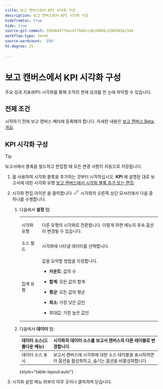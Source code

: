 ```yaml
---
title: 보고 캔버스에서 KPI 시각화 구성
description: 보고 캔버스에서 KPI 시각화 구성
hidefromtoc: true
hide: true
source-git-commit: 350d64577bac677bb0cc9bcb804c32b0301bc5d4
workflow-type: tm+mt
source-wordcount: '256'
ht-degree: 2%

---
```



# 보고 캔버스에서 KPI 시각화 구성

주요 성과 지표(KPI) 시각화를 통해 조직의 현재 성과를 한 눈에 파악할 수 있습니다.

## 전제 조건

시작하기 전에 보고 캔버스 베타에 등록해야 합니다. 자세한 내용은 [보고 캔버스 Beta: 개요](/help/quicksilver/product-announcements/betas/canvas-dashboards-beta/reporting-canvas-beta-overview.md).

## KPI 시각화 구성

>[!TIP]
>
>보고서에서 블록을 빌드하고 편집할 때 모든 변경 사항이 자동으로 저장됩니다.

1. 를 사용하여 시각화 블록을 추가하는 것부터 시작하십시오. **KPI** 에 설명된 대로 보고서에 대한 시각화 유형 [보고 캔버스에서 시각화 블록 추가 또는 편집](../../../reports-and-dashboards/reporting-canvas/visualization-blocks/add-or-edit-report-visualization.md).

1. 시각화 편집 아이콘 을 클릭합니다 ![](assets/edit-icon.png) 시각화의 오른쪽 상단 모서리에서 다음 중 하나를 수행합니다.

   1. 다음에서 **설정** 탭:

      <table style="table-layout:auto">
       <col>
       <col>
       <tbody>
        <tr>
         <td role="rowheader">시각화 유형</td>
         <td><p>다른 유형의 시각화로 전환합니다. 이렇게 하면 메뉴의 후속 옵션이 변경될 수 있습니다.</p></td>
        </tr>
        <tr>
         <td role="rowheader">소스 필드</td>
         <td>시각화에 나타낼 데이터를 선택합니다.</td>
        </tr>
        <tr>
         <td role="rowheader">집계 유형</td>
         <td><p> 값을 요약할 방법을 지정합니다.</p>
          <ul>
           <li><p><b>카운트</b>: 값의 수</p></li>
           <li><p><b>합계</b>: 모든 값의 합계 </p></li>
           <li><p><b>평균</b>: 모든 값의 평균</p></li>
           <li><p><b>최소</b>: 가장 낮은 값만</p></li>
           <li><p>최대값: 가장 높은 값만</p></li>
          </ul></td>
        </tr>
       </tbody>
      </table>

   1. 다음에서 **데이터** 탭:

      | 데이터 소스(드롭다운 메뉴) | 시각화의 데이터 소스를 보고서 캔버스의 다른 테이블로 변경합니다. |
      |---|---|
      | 데이터 소스 표시 | 보고서 캔버스에 시각화에 대한 소스 테이블을 표시하려면 이 옵션을 활성화하고, 숨기는 옵션을 비활성화합니다. |

      {style="table-layout:auto"}

      <!--   
      NOLAN-FLAG: convert table to html. 
      -->

1. 시각화 설정 메뉴 외부의 아무 곳이나 클릭하여 닫습니다.
